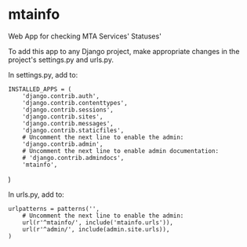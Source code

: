 mtainfo
=======

Web App for checking MTA Services' Statuses'

To add this app to any Django project, make appropriate changes in the project's settings.py and urls.py.

In settings.py, add to:

    INSTALLED_APPS = (
        'django.contrib.auth',
        'django.contrib.contenttypes',
        'django.contrib.sessions',
        'django.contrib.sites',
        'django.contrib.messages',
        'django.contrib.staticfiles',
        # Uncomment the next line to enable the admin:
        'django.contrib.admin',
        # Uncomment the next line to enable admin documentation:
        # 'django.contrib.admindocs',
        'mtainfo',
)

In urls.py, add to:

    urlpatterns = patterns('',
        # Uncomment the next line to enable the admin:
        url(r'^mtainfo/', include('mtainfo.urls')),
        url(r'^admin/', include(admin.site.urls)),
    )
